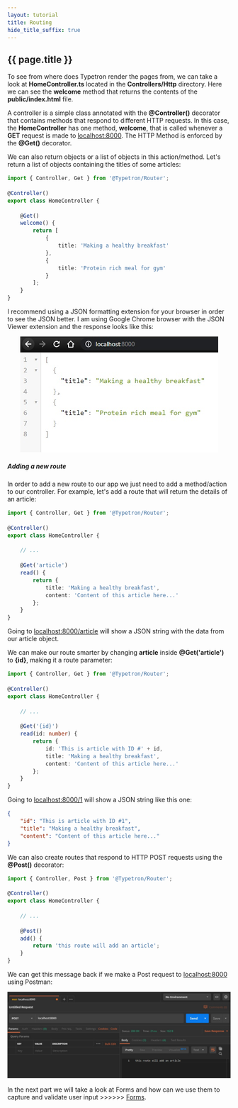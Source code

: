 ```yaml
---
layout: tutorial
title: Routing
hide_title_suffix: true
---
```


## {{ page.title }}

To see from where does Typetron render the pages from, we can take a look at **HomeController.ts** located in
the **Controllers/Http** directory. Here we can see the **welcome** method that returns the contents of the
**public/index.html** file.

A controller is a simple class annotated with the **@Controller()** decorator that contains methods that 
respond to different HTTP requests. In this case, the **HomeController** has one method, **welcome**, that is
called whenever a **GET** request is made to [localhost:8000](http://localhost:8000). The HTTP Method is 
enforced by the **@Get()** decorator.

We can also return objects or a list of objects in this action/method. Let's return a list of objects 
containing the titles of some articles:

```ts
import { Controller, Get } from '@Typetron/Router';

@Controller()
export class HomeController {

    @Get()
    welcome() {
        return [
            {
                title: 'Making a healthy breakfast'
            },
            {
                title: 'Protein rich meal for gym'
            }
        ];
    }
}
```
I recommend using a JSON formatting extension for your browser in order to see the JSON better.
I am using Google Chrome browser with the JSON Viewer extension and the response looks like this:

<p align="center">
  <img src="/images/tutorials/blog/first-route.jpg" />
</p>

##### Adding a new route

In order to add a new route to our app we just need to add a method/action to our controller. For example, 
let's add a route that will return the details of an article:
 
```ts
import { Controller, Get } from '@Typetron/Router';

@Controller()
export class HomeController {

    // ...

    @Get('article')
    read() {
        return {
            title: 'Making a healthy breakfast',
            content: 'Content of this article here...'
        };
    }
}
```

Going to [localhost:8000/article](http://localhost:8000/article) will show a JSON string with the data from
our article object.

We can make our route smarter by changing **article** inside **@Get('article')** to **{id}**, making it a 
route parameter: 

```ts
import { Controller, Get } from '@Typetron/Router';

@Controller()
export class HomeController {

    // ...

    @Get('{id}')
    read(id: number) {
        return {
            id: 'This is article with ID #' + id,
            title: 'Making a healthy breakfast',
            content: 'Content of this article here...'
        };
    }
}
```

Going to [localhost:8000/1](http://localhost:8000/1) will show a JSON string like this one:
```json
{
    "id": "This is article with ID #1",
    "title": "Making a healthy breakfast",
    "content": "Content of this article here..."
}
```

We can also create routes that respond to HTTP POST requests using the **@Post()** decorator: 

```ts
import { Controller, Post } from '@Typetron/Router';

@Controller()
export class HomeController {

    // ...

    @Post()
    add() {
        return 'this route will add an article';
    }
}
```

We can get this message back if we make a Post request to [localhost:8000](http://localhost:8000) using Postman:

<p align="center">
  <img src="/images/tutorials/blog/post-request.jpg" />
</p>


In the next part we will take a look at Forms and how can we use them to capture and validate user 
input >>>>>> [Forms](forms).

